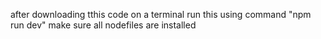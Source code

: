 after downloading tthis code on a terminal run this 
using command "npm run dev"
make sure all nodefiles are installed
